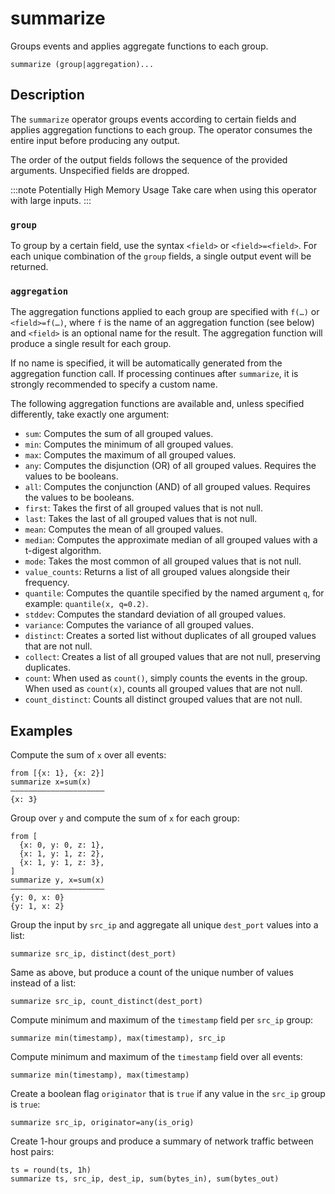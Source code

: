 # summarize

Groups events and applies aggregate functions to each group.

```tql
summarize (group|aggregation)...
```

## Description

The `summarize` operator groups events according to certain fields and applies
aggregation functions to each group. The operator consumes the entire input
before producing any output.

The order of the output fields follows the sequence of the provided arguments.
Unspecified fields are dropped.

:::note Potentially High Memory Usage
Take care when using this operator with large inputs.
:::

### `group`

To group by a certain field, use the syntax `<field>` or `<field>=<field>`. For
each unique combination of the `group` fields, a single output event will be
returned.

### `aggregation`

The aggregation functions applied to each group are specified with `f(…)` or
`<field>=f(…)`, where `f` is the name of an aggregation function (see below) and
`<field>` is an optional name for the result. The aggregation function will
produce a single result for each group.

If no name is specified, it will be automatically generated from the aggregation
function call. If processing continues after `summarize`, it is strongly
recommended to specify a custom name.

The following aggregation functions are available and, unless specified
differently, take exactly one argument:

- `sum`: Computes the sum of all grouped values.
- `min`: Computes the minimum of all grouped values.
- `max`: Computes the maximum of all grouped values.
- `any`: Computes the disjunction (OR) of all grouped values. Requires the
  values to be booleans.
- `all`: Computes the conjunction (AND) of all grouped values. Requires the
  values to be booleans.
- `first`: Takes the first of all grouped values that is not null.
- `last`: Takes the last of all grouped values that is not null.
- `mean`: Computes the mean of all grouped values.
- `median`: Computes the approximate median of all grouped values with a
  t-digest algorithm.
- `mode`: Takes the most common of all grouped values that is not null.
- `value_counts`: Returns a list of all grouped values alongside their
  frequency.
- `quantile`: Computes the quantile specified by the named argument `q`, for
  example: `quantile(x, q=0.2)`.
- `stddev`: Computes the standard deviation of all grouped values.
- `variance`: Computes the variance of all grouped values.
- `distinct`: Creates a sorted list without duplicates of all grouped values
  that are not null.
- `collect`: Creates a list of all grouped values that are not null, preserving
  duplicates.
- `count`: When used as `count()`, simply counts the events in the group. When
  used as `count(x)`, counts all grouped values that are not null.
- `count_distinct`: Counts all distinct grouped values that are not null.

## Examples

Compute the sum of `x` over all events:

```tql
from [{x: 1}, {x: 2}]
summarize x=sum(x)
―――――――――――――――――――――
{x: 3}
```

Group over `y` and compute the sum of `x` for each group:

```tql
from [
  {x: 0, y: 0, z: 1},
  {x: 1, y: 1, z: 2},
  {x: 1, y: 1, z: 3},
]
summarize y, x=sum(x)
―――――――――――――――――――――
{y: 0, x: 0}
{y: 1, x: 2}
```

Group the input by `src_ip` and aggregate all unique `dest_port` values into a
list:

```tql
summarize src_ip, distinct(dest_port)
```

Same as above, but produce a count of the unique number of values instead of a
list:

```tql
summarize src_ip, count_distinct(dest_port)
```

Compute minimum and maximum of the `timestamp` field per `src_ip` group:

```tql
summarize min(timestamp), max(timestamp), src_ip
```

Compute minimum and maximum of the `timestamp` field over all events:

```tql
summarize min(timestamp), max(timestamp)
```

Create a boolean flag `originator` that is `true` if any value in the `src_ip`
group is `true`:

```tql
summarize src_ip, originator=any(is_orig)
```

Create 1-hour groups and produce a summary of network traffic between host
pairs:

```tql
ts = round(ts, 1h)
summarize ts, src_ip, dest_ip, sum(bytes_in), sum(bytes_out)
```
